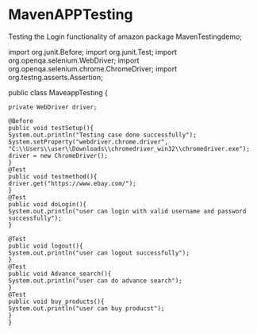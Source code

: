 # MavenAPPTesting
Testing the Login functionality of amazon
package MavenTestingdemo;

import org.junit.Before;
import org.junit.Test;
import org.openqa.selenium.WebDriver;
import org.openqa.selenium.chrome.ChromeDriver;
import org.testng.asserts.Assertion;

public class MaveappTesting {

	private WebDriver driver;
	
	@Before
	public void testSetup(){
	System.out.println("Testing case done successfully"); 
	System.setProperty("webdriver.chrome.driver", "C:\\Users\\user\\Downloads\\chromedriver_win32\\chromedriver.exe");
	driver = new ChromeDriver();    
	}
    @Test
    public void testmethod(){
    driver.get("https://www.ebay.com/");
    }
    @Test
    public void doLogin(){
    System.out.println("user can login with valid username and password successfully");   
    }
    
    @Test
    public void logout(){
    System.out.println("user can logout successfully");   
    }
    @Test
    public void Advance_search(){
    System.out.println("user can do advance search");  
    }
    @Test
    public void buy_products(){
    System.out.println("user can buy producst");         
    }
    }
